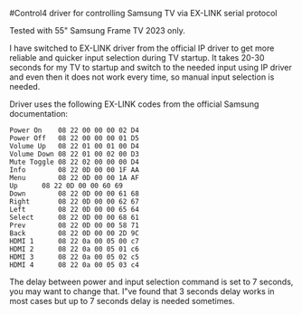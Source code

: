 
#Control4 driver for controlling Samsung TV via EX-LINK serial protocol

Tested with 55" Samsung Frame TV 2023 only.

I have switched to EX-LINK driver from the official IP driver to get more reliable and quicker input selection during TV startup.
It takes 20-30 seconds for my TV to startup and switch to the needed input using IP driver and even then it does not work every time, so manual input selection is needed.

Driver uses the following EX-LINK codes from the official Samsung documentation:


```
Power On	08 22 00 00 00 02 D4
Power Off	08 22 00 00 00 01 D5
Volume Up	08 22 01 00 01 00 D4
Volume Down	08 22 01 00 02 00 D3
Mute Toggle	08 22 02 00 00 00 D4
Info		08 22 0D 00 00 1F AA
Menu		08 22 0D 00 00 1A AF
Up		08 22 0D 00 00 60 69
Down		08 22 0D 00 00 61 68
Right		08 22 0D 00 00 62 67
Left		08 22 0D 00 00 65 64
Select		08 22 0D 00 00 68 61
Prev		08 22 0D 00 00 58 71
Back		08 22 0D 00 00 2D 9C
HDMI 1		08 22 0a 00 05 00 c7
HDMI 2		08 22 0a 00 05 01 c6
HDMI 3		08 22 0a 00 05 02 c5
HDMI 4		08 22 0a 00 05 03 c4
```

The delay between power and input selection command is set to 7 seconds, you may want to change that. 
I"ve found that 3 seconds delay works in most cases but up to 7 seconds delay is needed sometimes.
